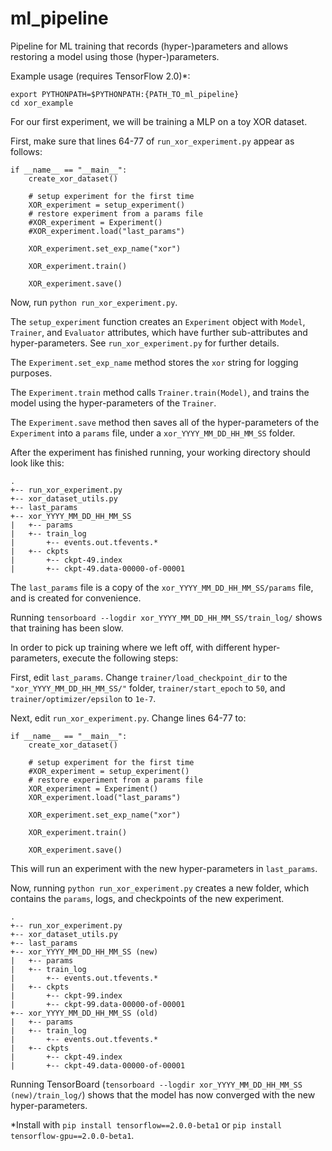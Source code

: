 # ml_pipeline

Pipeline for ML training that records (hyper-)parameters and allows restoring a model using those (hyper-)parameters.

Example usage (requires TensorFlow 2.0)*:
```
export PYTHONPATH=$PYTHONPATH:{PATH_TO_ml_pipeline}
cd xor_example
```

For our first experiment, we will be training a MLP on a toy XOR dataset.

First, make sure that lines 64-77 of `run_xor_experiment.py` appear as follows:
```
if __name__ == "__main__":
    create_xor_dataset()

    # setup experiment for the first time
    XOR_experiment = setup_experiment()
    # restore experiment from a params file
    #XOR_experiment = Experiment()
    #XOR_experiment.load("last_params")

    XOR_experiment.set_exp_name("xor")

    XOR_experiment.train()

    XOR_experiment.save()
```

Now, run `python run_xor_experiment.py`. 

The `setup_experiment` function creates an `Experiment` object with `Model`, `Trainer`, and `Evaluator` attributes, which have further sub-attributes and hyper-parameters. See `run_xor_experiment.py` for further details. 

The `Experiment.set_exp_name` method stores the `xor` string for logging purposes.

The `Experiment.train` method calls `Trainer.train(Model)`, and trains the model using the hyper-parameters of the `Trainer`.

The `Experiment.save` method then saves all of the hyper-parameters of the `Experiment` into a `params` file, under a `xor_YYYY_MM_DD_HH_MM_SS` folder.

After the experiment has finished running, your working directory should look like this:
```
.
+-- run_xor_experiment.py
+-- xor_dataset_utils.py
+-- last_params
+-- xor_YYYY_MM_DD_HH_MM_SS
|   +-- params
|   +-- train_log
|       +-- events.out.tfevents.*
|   +-- ckpts
|       +-- ckpt-49.index
|       +-- ckpt-49.data-00000-of-00001
```

The `last_params` file is a copy of the `xor_YYYY_MM_DD_HH_MM_SS/params` file, and is created for convenience.

Running `tensorboard --logdir xor_YYYY_MM_DD_HH_MM_SS/train_log/` shows that training has been slow. 

In order to pick up training where we left off, with different hyper-parameters, execute the following steps:

First, edit `last_params`. Change `trainer/load_checkpoint_dir` to the `"xor_YYYY_MM_DD_HH_MM_SS/"` folder, `trainer/start_epoch` to `50`, and `trainer/optimizer/epsilon` to `1e-7`.

Next, edit `run_xor_experiment.py`. Change lines 64-77 to:
```
if __name__ == "__main__":
    create_xor_dataset()

    # setup experiment for the first time
    #XOR_experiment = setup_experiment()
    # restore experiment from a params file
    XOR_experiment = Experiment()
    XOR_experiment.load("last_params")

    XOR_experiment.set_exp_name("xor")

    XOR_experiment.train()

    XOR_experiment.save()
```
This will run an experiment with the new hyper-parameters in `last_params`.

Now, running `python run_xor_experiment.py` creates a new folder, which contains the `params`, logs, and checkpoints of the new experiment. 
```
.
+-- run_xor_experiment.py
+-- xor_dataset_utils.py
+-- last_params
+-- xor_YYYY_MM_DD_HH_MM_SS (new)
|   +-- params
|   +-- train_log
|       +-- events.out.tfevents.*
|   +-- ckpts
|       +-- ckpt-99.index
|       +-- ckpt-99.data-00000-of-00001
+-- xor_YYYY_MM_DD_HH_MM_SS (old)
|   +-- params
|   +-- train_log
|       +-- events.out.tfevents.*
|   +-- ckpts
|       +-- ckpt-49.index
|       +-- ckpt-49.data-00000-of-00001
```

Running TensorBoard (`tensorboard --logdir xor_YYYY_MM_DD_HH_MM_SS (new)/train_log/`) shows that the model has now converged with the new hyper-parameters.

*Install with `pip install tensorflow==2.0.0-beta1` or `pip install tensorflow-gpu==2.0.0-beta1`.
